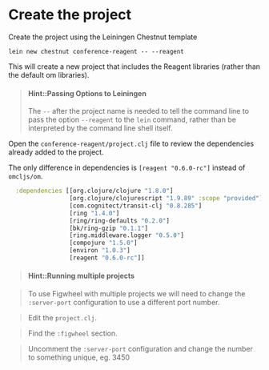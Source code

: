 # Create the project

Create the project using the Leiningen Chestnut template

```
lein new chestnut conference-reagent -- --reagent
```

This will create a new project that includes the Reagent libraries (rather than the default om libraries).

> #### Hint::Passing Options to Leiningen
> The `--` after the project name is needed to tell the command line to pass the option `--reagent` to the `lein` command, rather than be interpreted by the command line shell itself.

Open the `conference-reagent/project.clj` file to review the dependencies already added to the project.

The only difference in dependencies is `[reagent "0.6.0-rc"]` instead of `omcljs/om`.

```clj
  :dependencies [[org.clojure/clojure "1.8.0"]
                 [org.clojure/clojurescript "1.9.89" :scope "provided"]
                 [com.cognitect/transit-clj "0.8.285"]
                 [ring "1.4.0"]
                 [ring/ring-defaults "0.2.0"]
                 [bk/ring-gzip "0.1.1"]
                 [ring.middleware.logger "0.5.0"]
                 [compojure "1.5.0"]
                 [environ "1.0.3"]
                 [reagent "0.6.0-rc"]]
```

> #### Hint::Running multiple projects

> To use Figwheel with multiple projects we will need to change the `:server-port` configuration to use a different port number.

> Edit the `project.clj`.

> Find the `:figwheel` section.

> Uncomment the `:server-port` configuration and change the number to something unique, eg. 3450

